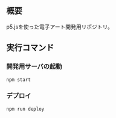 ## 概要
p5.jsを使った電子アート開発用リポジトリ。

## 実行コマンド
### 開発用サーバの起動
```
npm start
```
### デプロイ
```
npm run deploy
```
